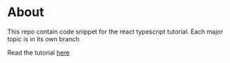 # About

This repo contain code snippet for the react typescript tutorial. Each major topic is in its own branch

Read the tutorial [here]([https://www.somewebsite.com](https://dev.to/efkumah/how-to-use-typescript-in-react-apps-1810)https://dev.to/efkumah/how-to-use-typescript-in-react-apps-1810)
